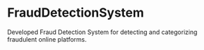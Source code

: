 # FraudDetectionSystem
Developed Fraud Detection System for detecting and categorizing fraudulent online platforms.
